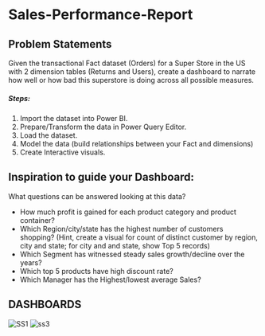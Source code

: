 # Sales-Performance-Report 

## Problem Statements 
Given the transactional Fact dataset (Orders) for a Super Store in the US with 2 dimension tables (Returns
and Users), create a dashboard to narrate how well or how bad this superstore is doing across all possible
measures.

##### Steps:
1. Import the dataset into Power BI.
2. Prepare/Transform the data in Power Query Editor.
3. Load the dataset.
4. Model the data (build relationships between your Fact and dimensions)
5. Create Interactive visuals.

## Inspiration to guide your Dashboard:
What questions can be answered looking at this data?
* How much profit is gained for each product category and product container?
* Which Region/city/state has the highest number of customers shopping?
(Hint, create a visual for count of distinct customer by region, city and state; for city and and state, show
Top 5 records)
* Which Segment has witnessed steady sales growth/decline over the years?
* Which top 5 products have high discount rate?
* Which Manager has the Highest/lowest average Sales?




## DASHBOARDS 
![SS1](https://github.com/Projects-Analysis/Sales-Performance-Report/assets/149543175/38d9ad24-012f-4c0f-b07f-925cbe3abd1b) 
![ss3](https://github.com/Projects-Analysis/Sales-Performance-Report/assets/149543175/79f62ec0-5cdd-4ff8-9ff9-86a0587bb9ef)


